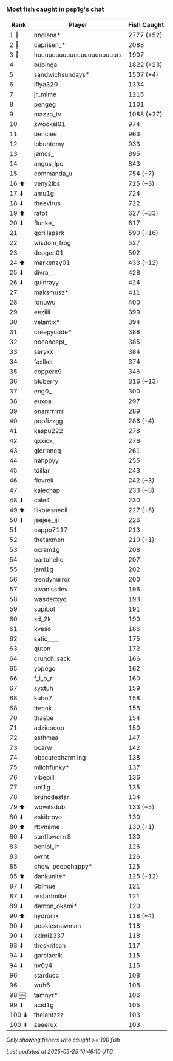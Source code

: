 ### Most fish caught in psp1g's chat
| Rank | Player | Fish Caught |
|------|--------|-----------|
| 1 🥇  | nndiana*  | 2777 (+52) |
| 2 🥈  | caprisen_*  | 2088 |
| 3 🥉  | huuuuuuuuuuuuuuuuuuuuuurz  | 1907 |
| 4  | bubinga  | 1822 (+23) |
| 5  | sandwichsundays*  | 1507 (+4) |
| 6  | iflya320  | 1334 |
| 7  | jr_mime  | 1215 |
| 8  | pengeg  | 1101 |
| 9  | mazzo_tv  | 1088 (+27) |
| 10  | zwockel01  | 974 |
| 11  | benciee  | 963 |
| 12  | lobuhtomy  | 933 |
| 13  | jemcs_  | 895 |
| 14  | angus_lpc  | 843 |
| 15  | commanda_u  | 754 (+7) |
| 16 ⬆ | veny2lbs  | 725 (+3) |
| 17 ⬇ | amu1g  | 724 |
| 18 ⬇ | theevirus  | 722 |
| 19 ⬆ | ratot  | 627 (+33) |
| 20 ⬇ | flunke_  | 617 |
| 21  | gorillapark  | 590 (+16) |
| 22  | wisdom_frog  | 527 |
| 23  | deogen01  | 502 |
| 24 ⬆ | markenzy01  | 433 (+12) |
| 25 ⬇ | divra__  | 428 |
| 26 ⬇ | quinrayy  | 424 |
| 27  | maksmusz*  | 411 |
| 28  | fonuwu  | 400 |
| 29  | eeziiii  | 399 |
| 30  | velantix*  | 394 |
| 31  | creepycode*  | 388 |
| 32  | noconcept_  | 385 |
| 33  | seryxx  | 384 |
| 34  | faslker  | 374 |
| 35  | copperx9  | 346 |
| 36  | bluberry  | 316 (+13) |
| 37  | eng0_  | 300 |
| 38  | euxoa  | 297 |
| 39  | onarrrrrrrr  | 289 |
| 40  | popfizzgg  | 286 (+4) |
| 41  | kaspu222  | 278 |
| 42  | qxxick_  | 276 |
| 43  | glorianeq  | 261 |
| 44  | hahppyy  | 255 |
| 45  | tdillar  | 243 |
| 46  | flovrek  | 242 (+3) |
| 47  | kalechap  | 233 (+3) |
| 48 ⬇ | cale4  | 230 |
| 49 ⬆ | llikotesnecil  | 227 (+5) |
| 50 ⬇ | jeejee_jjl  | 226 |
| 51  | cappo7117  | 213 |
| 52  | thetaxmen  | 210 (+1) |
| 53  | ocram1g  | 208 |
| 54  | bartohehe  | 207 |
| 55  | jami1g  | 202 |
| 56  | trendymirror  | 200 |
| 57  | alvanissdev  | 196 |
| 58  | wasdecxyq  | 193 |
| 59  | supibot  | 191 |
| 60  | xd_2k  | 190 |
| 61  | xveso  | 186 |
| 62  | satic____  | 175 |
| 63  | quton  | 172 |
| 64  | crunch_sack  | 166 |
| 65  | yopego  | 162 |
| 66  | f_i_o_r  | 160 |
| 67  | syxtuh  | 159 |
| 68  | kubo7  | 158 |
| 68  | ttecnk  | 158 |
| 70  | thasbe  | 154 |
| 71  | adziooooo  | 150 |
| 72  | asthmaa  | 147 |
| 73  | bcarw  | 142 |
| 74  | obscurecharmling  | 138 |
| 75  | milchfunky*  | 137 |
| 76  | vibepill  | 136 |
| 77  | uni1g  | 135 |
| 78  | brunodestar  | 134 |
| 79 ⬆ | wowitsdub  | 133 (+5) |
| 80 ⬇ | eskibroyo  | 130 |
| 80 ⬆ | rttvname  | 130 (+1) |
| 80 ⬇ | sunflowerrr8  | 130 |
| 83  | benlol_l*  | 126 |
| 83  | ovrht  | 126 |
| 85  | chow_peepohappy*  | 125 |
| 85 ⬆ | dankunite*  | 125 (+12) |
| 87 ⬇ | 6blmue  | 121 |
| 87 ⬇ | restartmikel  | 121 |
| 89 ⬇ | damon_okami*  | 120 |
| 90 ⬆ | hydronix  | 118 (+4) |
| 90 ⬇ | pookiesnowman  | 118 |
| 90 ⬇ | xkimi1337  | 118 |
| 93 ⬇ | theskritsch  | 117 |
| 94 ⬇ | garciaerik  | 115 |
| 94 ⬇ | nv6y4  | 115 |
| 96  | starducc  | 108 |
| 96  | wuh6  | 108 |
| 98 🆕 | tamnyr*  | 106 |
| 99 ⬇ | acid1g  | 105 |
| 100 ⬇ | thelantzzz  | 103 |
| 100 ⬇ | zeeerux  | 103 |

_Only showing fishers who caught >= 100 fish_

_Last updated at 2025-05-25 10:46:10 UTC_